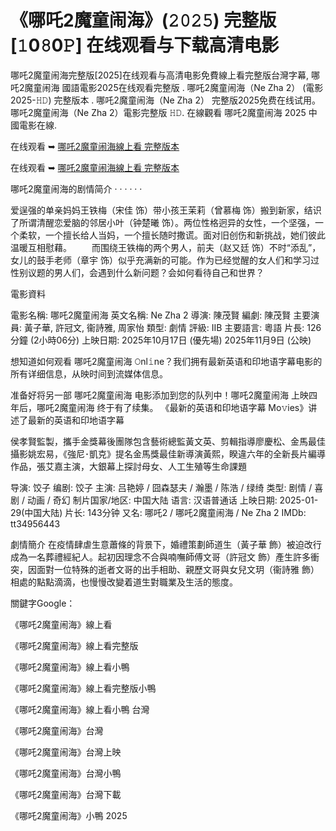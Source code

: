 # 《哪吒2魔童闹海》(𝟸𝟶𝟸𝟻) 完整版 [𝟷0𝟾0𝙿] 在线观看与下载高清电影
哪吒2魔童闹海完整版[2025]在线观看与高清电影免費線上看完整版台灣字幕, 哪吒2魔童闹海 國語電影2025在线观看完整版 . 哪吒2魔童闹海（Ne Zha 2） (電影2025-𝙷𝙳) 完整版本 . 哪吒2魔童闹海（Ne Zha 2） 完整版2025免费在线试用。 哪吒2魔童闹海（Ne Zha 2）電影完整版 𝙷𝙳. 在線觀看 哪吒2魔童闹海 2025 中國電影在線.

在线观看 ➥ [哪吒2魔童闹海線上看 完整版本](https://t.co/eEiLEaToUv)

在线观看 ➥ [哪吒2魔童闹海線上看 完整版本](https://t.co/eEiLEaToUv)

哪吒2魔童闹海的剧情简介 · · · · · ·

爱逞强的单亲妈妈王铁梅（宋佳 饰）带小孩王茉莉（曾慕梅 饰）搬到新家，结识了所谓清醒恋爱脑的邻居小叶（钟楚曦 饰）。两位性格迥异的女性，一个坚强，一个柔软，一个擅长给人当妈，一个擅长随时撒谎。面对旧创伤和新挑战，她们彼此温暖互相慰藉。 　　而围绕王铁梅的两个男人，前夫（赵又廷 饰）不时“添乱”，女儿的鼓手老师（章宇 饰）似乎充满新的可能。作为已经觉醒的女人们和学习过性别议题的男人们，会遇到什么新问题？会如何看待自己和世界？

電影資料

電影名稱: 哪吒2魔童闹海 英文名稱: Ne Zha 2 導演: 陳茂賢 編劇: 陳茂賢 主要演員: 黃子華, 許冠文, 衞詩雅, 周家怡 類型: 劇情 評級: IIB 主要語言: 粵語 片長: 126分鐘 (2小時06分) 上映日期: 2025年10月17日 (優先場) 2025年11月9日 (公映)

想知道如何观看 哪吒2魔童闹海 𝙾nl𝚒ne？我们拥有最新英语和印地语字幕电影的所有详细信息，从映时间到流媒体信息。

准备好将另一部 哪吒2魔童闹海 电影添加到您的队列中！哪吒2魔童闹海 上映四年后，哪吒2魔童闹海 终于有了续集。 《最新的英语和印地语字幕 Mo𝚟ies》讲述了最新的英语和印地语字幕

侯孝賢監製，攜手金獎幕後團隊包含藝術總監黃文英、剪輯指導廖慶松、金馬最佳攝影姚宏易，《強尼･凱克》提名金馬獎最佳新導演黃熙，睽違六年的全新長片編導作品，張艾嘉主演，大銀幕上探討母女、人工生殖等生命課題

导演: 饺子 编剧: 饺子 主演: 吕艳婷 / 囧森瑟夫 / 瀚墨 / 陈浩 / 绿绮 类型: 剧情 / 喜剧 / 动画 / 奇幻 制片国家/地区: 中国大陆 语言: 汉语普通话 上映日期: 2025-01-29(中国大陆) 片长: 143分钟 又名: 哪吒2 / 哪吒2魔童闹海 / Ne Zha 2 IMDb: tt34956443

劇情簡介 在疫情肆虐生意蕭條的背景下，婚禮策劃師道生（黃子華 飾）被迫改行成為一名葬禮經紀人。起初因理念不合與喃嘸師傅文哥（許冠文 飾）產生許多衝突，因面對一位特殊的逝者文哥的出手相助、親歷文哥與女兒文玥（衞詩雅 飾）相處的點點滴滴，也慢慢改變着道生對職業及生活的態度。

關鍵字Google：

《哪吒2魔童闹海》線上看

《哪吒2魔童闹海》線上看完整版

《哪吒2魔童闹海》線上看小鴨

《哪吒2魔童闹海》線上看完整版小鴨

《哪吒2魔童闹海》線上看小鴨 台灣

《哪吒2魔童闹海》台灣

《哪吒2魔童闹海》台灣上映

《哪吒2魔童闹海》台灣小鴨

《哪吒2魔童闹海》台灣下載

《哪吒2魔童闹海》小鴨 2025

